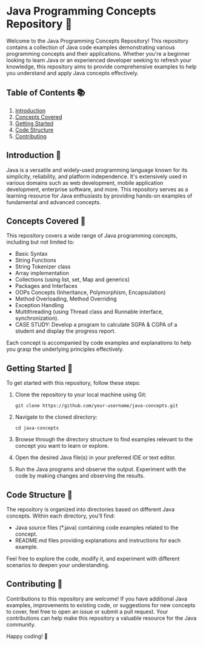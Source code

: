 # Java Programming Concepts Repository 🚀

Welcome to the Java Programming Concepts Repository! This repository contains a collection of Java code examples demonstrating various programming concepts and their applications. Whether you're a beginner looking to learn Java or an experienced developer seeking to refresh your knowledge, this repository aims to provide comprehensive examples to help you understand and apply Java concepts effectively.

## Table of Contents 📚

1. [Introduction](#introduction)
2. [Concepts Covered](#concepts-covered)
3. [Getting Started](#getting-started)
4. [Code Structure](#code-structure)
5. [Contributing](#contributing)

## Introduction 🌟

Java is a versatile and widely-used programming language known for its simplicity, reliability, and platform independence. It's extensively used in various domains such as web development, mobile application development, enterprise software, and more. This repository serves as a learning resource for Java enthusiasts by providing hands-on examples of fundamental and advanced concepts.

## Concepts Covered 🧠

This repository covers a wide range of Java programming concepts, including but not limited to:

- Basic Syntax
- String Functions
- String Tokenizer class
- Array implementation
- Collections (using list, set, Map and generics)
- Packages and Interfaces
- OOPs Concepts (Inheritance, Polymorphism, Encapsulation)
- Method Overloading, Method Overriding
- Exception Handling
- Multithreading (using Thread class and Runnable interface, synchronization).
- CASE STUDY: Develop a program to calculate SGPA & CGPA of a student and display the progress report.

Each concept is accompanied by code examples and explanations to help you grasp the underlying principles effectively.

## Getting Started 🚀

To get started with this repository, follow these steps:

1. Clone the repository to your local machine using Git:

    ```
    git clone https://github.com/your-username/java-concepts.git
    ```

2. Navigate to the cloned directory:

    ```
    cd java-concepts
    ```

3. Browse through the directory structure to find examples relevant to the concept you want to learn or explore.

4. Open the desired Java file(s) in your preferred IDE or text editor.

5. Run the Java programs and observe the output. Experiment with the code by making changes and observing the results.

## Code Structure 📁

The repository is organized into directories based on different Java concepts. Within each directory, you'll find:

- Java source files (*.java) containing code examples related to the concept.
- README.md files providing explanations and instructions for each example.

Feel free to explore the code, modify it, and experiment with different scenarios to deepen your understanding.

## Contributing 🤝

Contributions to this repository are welcome! If you have additional Java examples, improvements to existing code, or suggestions for new concepts to cover, feel free to open an issue or submit a pull request. Your contributions can help make this repository a valuable resource for the Java community.


Happy coding! 🙂
